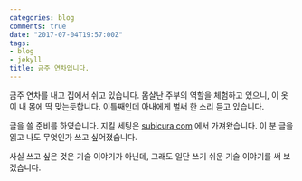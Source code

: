 ```yaml
---
categories: blog
comments: true
date: "2017-07-04T19:57:00Z"
tags:
- blog
- jekyll
title: 금주 연차입니다.
---
```

금주 연차를 내고 집에서 쉬고 있습니다.
몸살난 주부의 역할을 체험하고 있으니, 이 옷이 내 몸에 딱 맞는듯합니다.
이틀째인데 아내에게 벌써 한 소리 듣고 있습니다.


글을 쓸 준비를 하였습니다.
지킬 세팅은 [subicura.com](https://subicura.com) 에서 가져왔습니다.
이 분 글을 읽고 나도 무엇인가 쓰고 싶어졌습니다.


사실 쓰고 싶은 것은 기술 이야기가 아닌데,
그래도 일단 쓰기 쉬운 기술 이야기를 써 보겠습니다.

